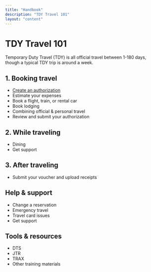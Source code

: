 ```yaml
---
title: "Handbook"
description: "TDY Travel 101"
layout: "content"
---
```


# TDY Travel 101

Temporary Duty Travel (TDY) is all official travel between 1-180 days, though a typical TDY trip is around a week. 


## 1. Booking travel

- [Create an authorization](../create-authorization/)
- Estimate your expenses  
- Book a flight, train, or rental car
- Book lodging
- Combining official & personal travel
- Review and submit your authorization


## 2. While traveling

- Dining 
- Get support


## 3. After traveling

- Submit your voucher and upload receipts


## Help & support 

- Change a reservation
- Emergency travel
- Travel card issues
- Get support


## Tools & resources
- DTS
- JTR
- TRAX
- Other training materials
